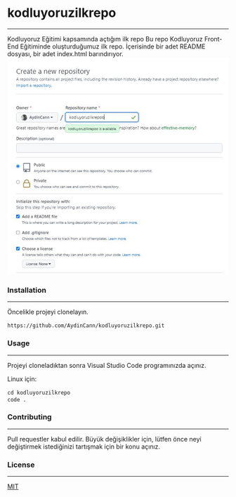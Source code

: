 # kodluyoruzilkrepo
---
Kodluyoruz Eğitimi kapsamında açtığım ilk repo
Bu repo Kodluyoruz Front-End Eğitiminde oluşturduğumuz ilk repo. İçerisinde bir adet README dosyası, bir adet index.html barındırıyor.
![MIT](/img/ilkrepo.JPG)

### Installation
---
Öncelikle projeyi clonelayın.
```
https://github.com/AydinCann/kodluyoruzilkrepo.git
```
### Usage
---
Projeyi cloneladıktan sonra Visual Studio Code programınızda açınız.

Linux için:
```
cd kodluyoruzilkrepo
code .
```
### Contributing
---
Pull requestler kabul edilir. Büyük değişiklikler için, lütfen önce neyi değiştirmek istediğinizi tartışmak için bir konu açınız.

### License
---
[MIT](#)